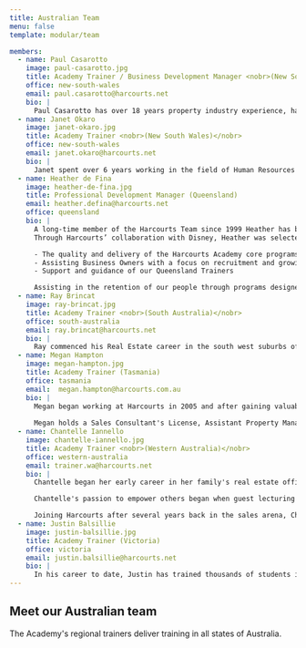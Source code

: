 ```yaml
---
title: Australian Team
menu: false
template: modular/team

members:
  - name: Paul Casarotto
    image: paul-casarotto.jpg
    title: Academy Trainer / Business Development Manager <nobr>(New South Wales)</nobr>
    office: new-south-wales
    email: paul.casarotto@harcourts.net
    bio: |
      Paul Casarotto has over 18 years property industry experience, having been a residential and commercial Sales Agent, Business Owner and Sales Manager for a leading Sydney agency.  In addition, he has facilitated numerous auction courses and training seminars for several major franchise groups, leading independent agencies, and the REINSW.  Paul is a practicing Auctioneer and has conducted close to 4,000 property auctions and has also appeared on several national television shows, including ‘Location Location’.  Drawing on his huge experience within the real estate industry, Paul provides support and guidance to Business Owners with their business planning and training whilst also up-skilling new and experienced consultants.
  - name: Janet Okaro
    image: janet-okaro.jpg
    title: Academy Trainer <nobr>(New South Wales)</nobr>
    office: new-south-wales
    email: janet.okaro@harcourts.net
    bio: |
      Janet spent over 6 years working in the field of Human Resources and Learning and Development and also spent some time studying and working with children in primary education in Australia and abroad.  Janet has a passion for education which is utilised in her dual role at Harcourts NSW as Business Operations Manager and Academy Trainer.  Janet currently provides support and training for technology, office administration and real estate sales. 
  - name: Heather de Fina
    image: heather-de-fina.jpg
    title: Professional Development Manager (Queensland)
    email: heather.defina@harcourts.net
    office: queensland
    bio: |
      A long-time member of the Harcourts Team since 1999 Heather has been a hugely successful Sales Consultant, Sales Manager and Business Owner and more recently in her role as Business Development Manager for Queensland Corporate Support Team, a role she has been dedicated to for many years.
      Through Harcourts’ collaboration with Disney, Heather was selected to attend the world renowned ‘Disney Institute’ in Orlando Florida, where she participated in their training program, ‘Leading and Sustaining a Service Culture’.  This previous training will assist her in the new role of Professional Development Manager for Harcourts Queensland. This is a natural progression for Heather and involves determining and driving the strategic direction and operation of Harcourts Professional Development initiatives which includes:

      -	The quality and delivery of the Harcourts Academy core programs in Sales, Leadership, Culture & Technology
      -	Assisting Business Owners with a focus on recruitment and growing our Future Leaders
      -	Support and guidance of our Queensland Trainers

      Assisting in the retention of our people through programs designed to enhance their skills and challenge their minds.
  - name: Ray Brincat
    image: ray-brincat.jpg
    title: Academy Trainer <nobr>(South Australia)</nobr>
    office: south-australia
    email: ray.brincat@harcourts.net
    bio: |
      Ray commenced his Real Estate career in the south west suburbs of Adelaide in a leading independent agency. He progressed to an international franchise group becoming an experienced auction listing sales representative.  With over a decade of sales experience and as a Registered Land Agent (with the Diploma of Property (Real Estate)), registered auctioneer and qualified trainer with a Certificate IV in Training and Assessment, Ray spent almost 6 years at the Real Estate Institute of SA as the Institute’s sole Compliance Adviser.  Known for his attention to detail and intimate understanding of the real estate legislation he is determined to assist franchise owners, sales representatives, property managers and trainees.  Ray understands the “whole of agency” approach with property management being as important as the sales function.  The iconic Harcourts brand delivers huge benefits to the franchise network. Training and compliance mixed with a consistent, persistent and ethical approach is certainly a recipe for success for both our Harcourts people and our many valued clients. 
  - name: Megan Hampton
    image: megan-hampton.jpg
    title: Academy Trainer (Tasmania)
    office: tasmania
    email: 	megan.hampton@harcourts.com.au
    bio: |
      Megan began working at Harcourts in 2005 and after gaining valuable experience through the Harcourts systems and networks she started her own property management company in 2009.  After 6 successful years in business, she has returned to Harcourts to take up the role of Academy Trainer. Personal career highlights for Megan were being nominated for Australian Property Manager of the Year at the Real Estate Institute of Australia Awards in Darwin in 2012 and being a state finalist in two categories for the Telstra Business Women’s Awards in 2012.  
      
      Megan holds a Sales Consultant's License, Assistant Property Manager's Licence and has completed a Diploma in Property and is currently studying a Diploma in Leadership & Management. Megan also holds a Certificate IV in Workplace Training & Assessment and is a trainer for the Real Estate Institute of Tasmania.
  - name: Chantelle Iannello
    image: chantelle-iannello.jpg
    title: Academy Trainer <nobr>(Western Australia)</nobr>
    office: western-australia
    email: trainer.wa@harcourts.net
    bio: |
      Chantelle began her early career in her family's real estate office, where she became one of the most successful teenagers in her field. After just a few years she was highly awarded for her work in developing mass growth in property management, before moving on to foster top 10 sales rankings in both the office and individual stats. 

      Chantelle's passion to empower others began when guest lecturing to senior high school students. She went on to work in the training and recruitment of business owners and sales people throughout the state, eventually assisting with specialised RTO Diplomas and CIV programs. 

      Joining Harcourts after several years back in the sales arena, Chantelle brings with her an enormous amount of knowledge and expertise in growing and strengthening businesses, educating and enhancing individuals and teams, and does so with the passion that makes a difference. Chantelle's core values resonate from her family upbringing, and she believes that the greatest gift in life is to make a difference to someone else's.
  - name: Justin Balsillie
    image: justin-balsillie.jpg
    title: Academy Trainer (Victoria)
    office: victoria
    email: justin.balsillie@harcourts.net
    bio: |
      In his career to date, Justin has trained thousands of students in a variety of real-estate courses. Prior to joining Harcourts in early 2015, Justin was already known in the sector through his work as Senior Trainer at the Real Estate Institute of Victoria (REIV), where he managed all staff and contract trainers. He believes success is achieved in a collaborative fashion through a lot of effort and dedication, and always ensuring you have the client’s best interests at heart. He understands the importance of prioritisation to ensure your professional goals enable you to achieve your personal goals. He is proud to be part of Harcourts and sees the culture at Harcourts being the strength of the organisation. Justin believes the difference lies in the willingness of Harcourts staff to assist each other for the good of the client. 
---
```


## Meet our Australian team

The Academy's regional trainers deliver training in all states of Australia.
